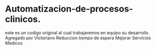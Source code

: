 # Automatizacion-de-procesos-clinicos.
este es un codigo original al cual trabajaremos en equipo su desarrollo.
Agregado por Victoriano
Reduccion tiempo de espera
Mejorar Servicios Medicos

